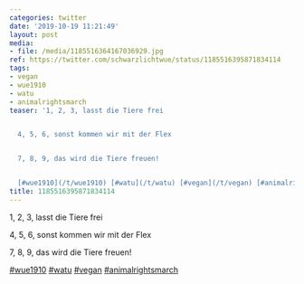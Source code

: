 ```yaml
---
categories: twitter
date: '2019-10-19 11:21:49'
layout: post
media:
- file: /media/1185516364167036929.jpg
ref: https://twitter.com/schwarzlichtwue/status/1185516395871834114
tags:
- vegan
- wue1910
- watu
- animalrightsmarch
teaser: '1, 2, 3, lasst die Tiere frei


  4, 5, 6, sonst kommen wir mit der Flex


  7, 8, 9, das wird die Tiere freuen!


  [#wue1910](/t/wue1910) [#watu](/t/watu) [#vegan](/t/vegan) [#animalrightsmarch](/t/animalrightsmarch) '
title: 1185516395871834114
---
```

1, 2, 3, lasst die Tiere frei

4, 5, 6, sonst kommen wir mit der Flex

7, 8, 9, das wird die Tiere freuen!

[#wue1910](/t/wue1910) [#watu](/t/watu) [#vegan](/t/vegan) [#animalrightsmarch](/t/animalrightsmarch) 